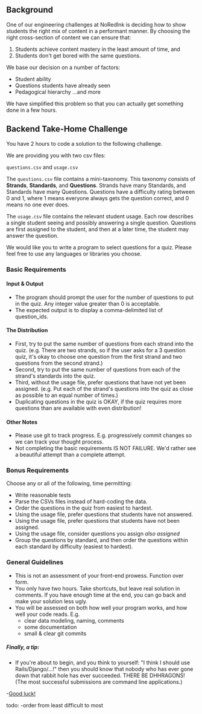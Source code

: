 ## Background

One of our engineering challenges at NoRedInk is deciding how to show students the right mix of content in a performant manner.  By choosing the right cross-section of content we can ensure that:
  1.  Students achieve content mastery in the least amount of time, and
  2.  Students don't get bored with the same questions.

We base our decision on a number of factors:
  * Student ability
  * Questions students have already seen
  * Pedagogical hierarchy
    ...and more

We have simplified this problem so that you can actually get something done in a few hours.

## Backend Take-Home Challenge

You have 2 hours to code a solution to the following challenge.

We are providing you with two csv files:

`questions.csv` and `usage.csv`

The `questions.csv` file contains a mini-taxonomy.  This taxonomy consists of __Strands__, __Standards__, and __Questions__.  Strands have many Standards, and Standards have many Questions. Questions have a difficulty rating between 0 and 1, where 1 means everyone always gets the question correct, and 0 means no one ever does.

The `usage.csv` file contains the relevant student usage.  Each row describes a single student seeing and possibly answering a single question. Questions are first assigned to the student, and then at a later time, the student may answer the question.

We would like you to write a program to select questions for a quiz. Please feel free to use any languages or libraries you choose.

### Basic Requirements
#### Input & Output
* The program should prompt the user for the number of questions to put in the quiz. Any integer value greater than 0 is acceptable.
* The expected output is to display a comma-delimited list of question_ids.

#### The Distribution
* First, try to put the same number of questions from each strand into the quiz. (e.g. There are two strands, so if the user asks for a 3 question quiz, it's okay to choose one question from the first strand and two questions from the second strand.)
* Second, try to put the same number of questions from each of the strand's standards into the quiz.
* Third, without the usage file, prefer questions that have not yet been assigned. (e.g. Put each of the strand's questions into the quiz as close as possible to an equal number of times.)
* Duplicating questions in the quiz is OKAY, if the quiz requires more questions than are available with even distribution!

#### Other Notes
* Please use git to track progress. E.g. progressively commit changes so we can track your thought process.
* Not completing the basic requirements IS NOT FAILURE.  We'd rather see a beautiful attempt than a complete attempt.

### Bonus Requirements
Choose any or all of the following, time permitting:
* Write reasonable tests
* Parse the CSVs files instead of hard-coding the data.
* Order the questions in the quiz from easiest to hardest.
* Using the usage file, prefer questions that students have not answered.
* Using the usage file, prefer questions that students have not been assigned.
* Using the usage file, consider questions you assign *also assigned*
* Group the questions by standard, and then order the questions within each standard by difficulty (easiest to hardest).

### General Guidelines
* This is not an assessment of your front-end prowess. Function over form.
* You only have two hours. Take shortcuts, but leave real solution in comments. If you have enough time at the end, you can go back and make your solution less ugly.
* You will be assessed on both how well your program works, and how well your code reads. E.g.
  - clear data modeling, naming, comments
  - some documentation
  - small & clear git commits

##### Finally, a tip:
* If you're about to begin, and you think to yourself: "I think I should use Rails/Django/...!" then you should know that nobody who has ever gone down that rabbit hole has ever succeeded. THERE BE DHHRAGONS! (The most successful submissions are command line applications.)

-[Good luck!](https://s3-us-west-2.amazonaws.com/static.noredink.com/stan-carey-doge-meme-wow-such-win-because-grammar-so-amaze-much-usage-very-language.jpg)

todo:
-order from least difficult to most
